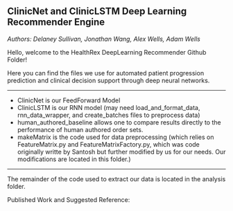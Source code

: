 ## ClinicNet and ClinicLSTM Deep Learning Recommender Engine
*Authors: Delaney Sullivan, Jonathan Wang, Alex Wells, Adam Wells*

Hello, welcome to the HealthRex DeepLearning Recommender Github Folder!

Here you can find the files we use for automated patient progression prediction and clinical decision support through deep neural networks.

---
* ClinicNet is our FeedForward Model 	
* ClinicLSTM is our RNN model (may need load_and_format_data, rnn_data_wrapper, and create_batches files to preprocess data) 	
* human_authored_baseline allows one to compare results directly to the performance of human authored order sets.	
* makeMatrix is the code used for data preprocessing (which relies on FeatureMatrix.py and FeatureMatrixFactory.py, which was code originally writte by Santosh but further modified by us for our needs. Our modifications are located in this folder.)
---

The remainder of the code used to extract our data is located in the analysis folder.

Published Work and Suggested Reference: 

